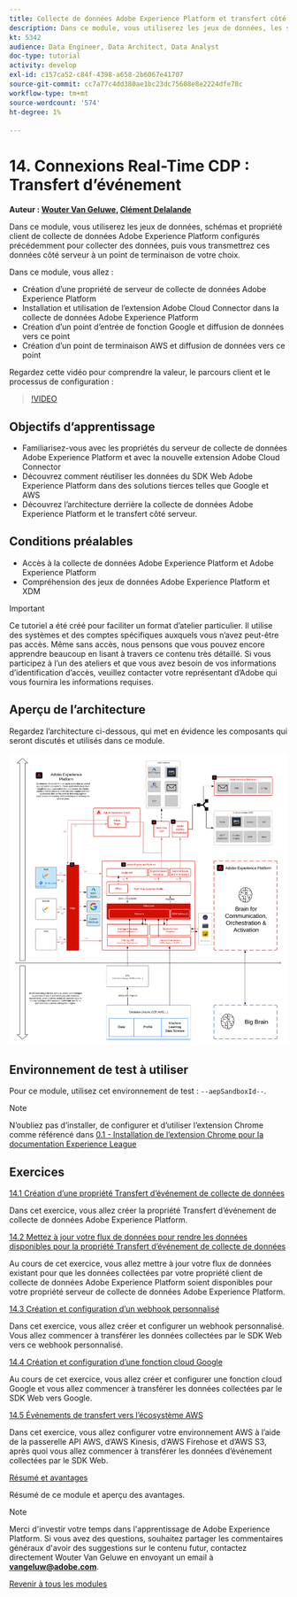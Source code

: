 ```yaml
---
title: Collecte de données Adobe Experience Platform et transfert côté serveur en temps réel
description: Dans ce module, vous utiliserez les jeux de données, les schémas et la propriété du serveur de collecte de données Adobe Experience Platform configurés précédemment pour collecter des données, puis vous les transférerez côté serveur de données vers un point de terminaison de votre choix.
kt: 5342
audience: Data Engineer, Data Architect, Data Analyst
doc-type: tutorial
activity: develop
exl-id: c157ca52-c84f-4398-a658-2b6067e41707
source-git-commit: cc7a77c4dd380ae1bc23dc75608e8e2224dfe78c
workflow-type: tm+mt
source-wordcount: '574'
ht-degree: 1%

---
```


# 14. Connexions Real-Time CDP : Transfert d’événement

**Auteur : [Wouter Van Geluwe](https://www.linkedin.com/in/woutervangeluwe/), [Clément Delalande](https://www.linkedin.com/in/clement-delalande/)**

Dans ce module, vous utiliserez les jeux de données, schémas et propriété client de collecte de données Adobe Experience Platform configurés précédemment pour collecter des données, puis vous transmettrez ces données côté serveur à un point de terminaison de votre choix.

Dans ce module, vous allez :

- Création d’une propriété de serveur de collecte de données Adobe Experience Platform
- Installation et utilisation de l’extension Adobe Cloud Connector dans la collecte de données Adobe Experience Platform
- Création d’un point d’entrée de fonction Google et diffusion de données vers ce point
- Création d’un point de terminaison AWS et diffusion de données vers ce point

Regardez cette vidéo pour comprendre la valeur, le parcours client et le processus de configuration :

>[!VIDEO](https://video.tv.adobe.com/v/331987?quality=12&learn=on)

## Objectifs d’apprentissage

- Familiarisez-vous avec les propriétés du serveur de collecte de données Adobe Experience Platform et avec la nouvelle extension Adobe Cloud Connector
- Découvrez comment réutiliser les données du SDK Web Adobe Experience Platform dans des solutions tierces telles que Google et AWS
- Découvrez l’architecture derrière la collecte de données Adobe Experience Platform et le transfert côté serveur.

## Conditions préalables

- Accès à la collecte de données Adobe Experience Platform et Adobe Experience Platform
- Compréhension des jeux de données Adobe Experience Platform et XDM

>[!IMPORTANT]
>
>Ce tutoriel a été créé pour faciliter un format d’atelier particulier. Il utilise des systèmes et des comptes spécifiques auxquels vous n’avez peut-être pas accès. Même sans accès, nous pensons que vous pouvez encore apprendre beaucoup en lisant à travers ce contenu très détaillé. Si vous participez à l’un des ateliers et que vous avez besoin de vos informations d’identification d’accès, veuillez contacter votre représentant d’Adobe qui vous fournira les informations requises.

## Aperçu de l’architecture

Regardez l’architecture ci-dessous, qui met en évidence les composants qui seront discutés et utilisés dans ce module.

![Aperçu de l’architecture](../../assets/images/architecturem21.png)

## Environnement de test à utiliser

Pour ce module, utilisez cet environnement de test : `--aepSandboxId--`.

>[!NOTE]
>
>N’oubliez pas d’installer, de configurer et d’utiliser l’extension Chrome comme référencé dans [0.1 - Installation de l’extension Chrome pour la documentation Experience League](../module0/ex1.md)

## Exercices

[14.1 Création d’une propriété Transfert d’événement de collecte de données](./ex1.md)

Dans cet exercice, vous allez créer la propriété Transfert d’événement de collecte de données Adobe Experience Platform.

[14.2 Mettez à jour votre flux de données pour rendre les données disponibles pour la propriété Transfert d’événement de collecte de données](./ex2.md)

Au cours de cet exercice, vous allez mettre à jour votre flux de données existant pour que les données collectées par votre propriété client de collecte de données Adobe Experience Platform soient disponibles pour votre propriété serveur de collecte de données Adobe Experience Platform.

[14.3 Création et configuration d’un webhook personnalisé](./ex3.md)

Dans cet exercice, vous allez créer et configurer un webhook personnalisé. Vous allez commencer à transférer les données collectées par le SDK Web vers ce webhook personnalisé.

[14.4 Création et configuration d’une fonction cloud Google](./ex4.md)

Au cours de cet exercice, vous allez créer et configurer une fonction cloud Google et vous allez commencer à transférer les données collectées par le SDK Web vers Google.

[14.5 Événements de transfert vers l’écosystème AWS](./ex5.md)

Dans cet exercice, vous allez configurer votre environnement AWS à l’aide de la passerelle API AWS, d’AWS Kinesis, d’AWS Firehose et d’AWS S3, après quoi vous allez commencer à transférer les données d’événement collectées par le SDK Web.

[Résumé et avantages](./summary.md)

Résumé de ce module et aperçu des avantages.

>[!NOTE]
>
>Merci d&#39;investir votre temps dans l&#39;apprentissage de Adobe Experience Platform. Si vous avez des questions, souhaitez partager les commentaires généraux d&#39;avoir des suggestions sur le contenu futur, contactez directement Wouter Van Geluwe en envoyant un email à **vangeluw@adobe.com**.

[Revenir à tous les modules](../../overview.md)
